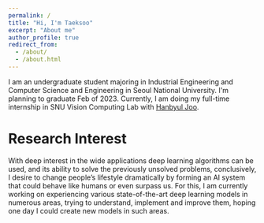 ```yaml
---
permalink: /
title: "Hi, I'm Taeksoo"
excerpt: "About me"
author_profile: true
redirect_from: 
  - /about/
  - /about.html
---
```



I am an undergraduate student majoring in Industrial Engineering and Computer Science and Engineering in Seoul National University. I'm planning to graduate Feb of 2023. Currently, I am doing my full-time internship in SNU Vision Computing Lab with [Hanbyul Joo](https://jhugestar.github.io).



Research Interest
======
With deep interest in the wide applications deep learning algorithms can be used, and its ability to solve the previously unsolved problems, conclusively, I desire to change people’s lifestyle dramatically by forming an AI system that could behave like humans or even surpass us. For this, I am currently working on experiencing various state-of-the-art deep learning models in numerous areas, trying to understand, implement and improve them, hoping one day I could create new models in such areas.
